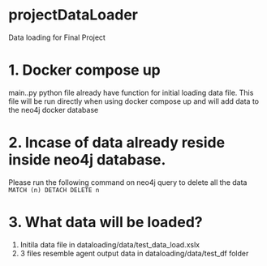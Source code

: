 # projectDataLoader
Data loading for Final Project

# 1. Docker compose up
main..py python file already have function for initial loading data file.
    This file will be run directly when using docker compose up and will add data to the neo4j docker database

# 2. Incase of data already reside inside neo4j database.
 Please run the following command on neo4j query to delete all the data
`
    MATCH (n)
    DETACH DELETE n
`

# 3. What data will be loaded?
1. Initila data file in dataloading/data/test_data_load.xslx
2. 3 files resemble agent output data in dataloading/data/test_df folder

